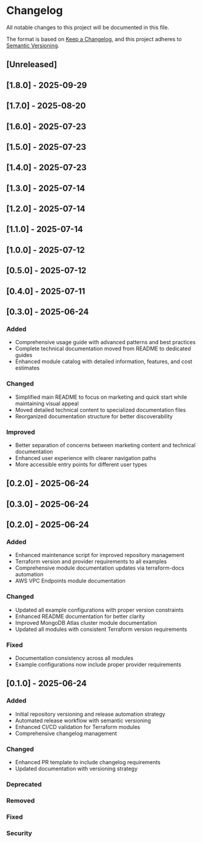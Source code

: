 # Changelog

All notable changes to this project will be documented in this file.

The format is based on [Keep a Changelog](https://keepachangelog.com/en/1.0.0/),
and this project adheres to [Semantic Versioning](https://semver.org/spec/v2.0.0.html).

## [Unreleased]



## [1.8.0] - 2025-09-29



## [1.7.0] - 2025-08-20



## [1.6.0] - 2025-07-23



## [1.5.0] - 2025-07-23



## [1.4.0] - 2025-07-23



## [1.3.0] - 2025-07-14



## [1.2.0] - 2025-07-14



## [1.1.0] - 2025-07-14



## [1.0.0] - 2025-07-12



## [0.5.0] - 2025-07-12



## [0.4.0] - 2025-07-11



## [0.3.0] - 2025-06-24
### Added

- Comprehensive usage guide with advanced patterns and best practices
- Complete technical documentation moved from README to dedicated guides
- Enhanced module catalog with detailed information, features, and cost estimates

### Changed

- Simplified main README to focus on marketing and quick start while maintaining visual appeal
- Moved detailed technical content to specialized documentation files
- Reorganized documentation structure for better discoverability

### Improved

- Better separation of concerns between marketing content and technical documentation
- Enhanced user experience with clearer navigation paths
- More accessible entry points for different user types




## [0.2.0] - 2025-06-24



## [0.3.0] - 2025-06-24

## [0.2.0] - 2025-06-24

### Added

- Enhanced maintenance script for improved repository management
- Terraform version and provider requirements to all examples
- Comprehensive module documentation updates via terraform-docs automation
- AWS VPC Endpoints module documentation

### Changed

- Updated all example configurations with proper version constraints
- Enhanced README documentation for better clarity
- Improved MongoDB Atlas cluster module documentation
- Updated all modules with consistent Terraform version requirements

### Fixed

- Documentation consistency across all modules
- Example configurations now include proper provider requirements

## [0.1.0] - 2025-06-24

### Added

- Initial repository versioning and release automation strategy
- Automated release workflow with semantic versioning
- Enhanced CI/CD validation for Terraform modules
- Comprehensive changelog management

### Changed

- Enhanced PR template to include changelog requirements
- Updated documentation with versioning strategy

### Deprecated

### Removed

### Fixed

### Security

<!--
## How to update this changelog

### For Contributors:
When submitting a PR, add your changes under the [Unreleased] section in the appropriate category:
- **Added** for new features
- **Changed** for changes in existing functionality
- **Deprecated** for soon-to-be removed features
- **Removed** for now removed features
- **Fixed** for any bug fixes
- **Security** for vulnerability fixes

### For Maintainers:
When creating a release:
1. Move items from [Unreleased] to a new version section
2. Add the release date
3. Update the version links at the bottom
4. Create a new empty [Unreleased] section

### Format:
## [Version] - YYYY-MM-DD
### Category
- Description of change (#PR-number)

Links format:
[Unreleased]: https://github.com/nanlabs/terraform-aws-modules/compare/v1.8.0...HEAD
[1.8.0]: https://github.com/nanlabs/terraform-aws-modules/releases/tag/v1.8.0
[1.7.0]: https://github.com/nanlabs/terraform-aws-modules/releases/tag/v1.7.0
[1.6.0]: https://github.com/nanlabs/terraform-aws-modules/releases/tag/v1.6.0
[1.5.0]: https://github.com/nanlabs/terraform-aws-modules/releases/tag/v1.5.0
[1.4.0]: https://github.com/nanlabs/terraform-aws-modules/releases/tag/v1.4.0
[1.3.0]: https://github.com/nanlabs/terraform-aws-modules/releases/tag/v1.3.0
[1.2.0]: https://github.com/nanlabs/terraform-aws-modules/releases/tag/v1.2.0
[1.1.0]: https://github.com/nanlabs/terraform-aws-modules/releases/tag/v1.1.0
[1.0.0]: https://github.com/nanlabs/terraform-aws-modules/releases/tag/v1.0.0
[0.5.0]: https://github.com/nanlabs/terraform-aws-modules/releases/tag/v0.5.0
[0.4.0]: https://github.com/nanlabs/terraform-aws-modules/releases/tag/v0.4.0
[0.3.0]: https://github.com/nanlabs/terraform-aws-modules/releases/tag/v0.3.0
[0.2.0]: https://github.com/nanlabs/terraform-aws-modules/releases/tag/v0.2.0
[0.3.0]: https://github.com/nanlabs/terraform-aws-modules/releases/tag/v0.3.0
[0.2.0]: https://github.com/nanlabs/terraform-aws-modules/releases/tag/v0.2.0
[0.1.0]: https://github.com/nanlabs/terraform-aws-modules/releases/tag/v0.1.0
-->
